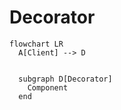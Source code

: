 # Decorator

```mermaid
flowchart LR
  A[Client] --> D

  
  subgraph D[Decorator]
    Component
  end
```

